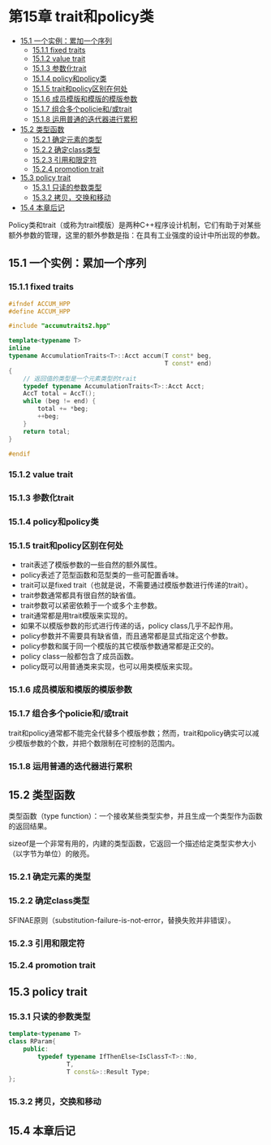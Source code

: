 # 第15章 trait和policy类

<!-- vim-markdown-toc GFM -->

* [15.1 一个实例：累加一个序列](#151-一个实例累加一个序列)
    - [15.1.1 fixed traits](#1511-fixed-traits)
    - [15.1.2 value trait](#1512-value-trait)
    - [15.1.3 参数化trait](#1513-参数化trait)
    - [15.1.4 policy和policy类](#1514-policy和policy类)
    - [15.1.5 trait和policy区别在何处](#1515-trait和policy区别在何处)
    - [15.1.6 成员模版和模版的模版参数](#1516-成员模版和模版的模版参数)
    - [15.1.7 组合多个policie和/或trait](#1517-组合多个policie和或trait)
    - [15.1.8 运用普通的迭代器进行累积](#1518-运用普通的迭代器进行累积)
* [15.2 类型函数](#152-类型函数)
    - [15.2.1 确定元素的类型](#1521-确定元素的类型)
    - [15.2.2 确定class类型](#1522-确定class类型)
    - [15.2.3 引用和限定符](#1523-引用和限定符)
    - [15.2.4 promotion trait](#1524-promotion-trait)
* [15.3 policy trait](#153-policy-trait)
    - [15.3.1 只读的参数类型](#1531-只读的参数类型)
    - [15.3.2 拷贝，交换和移动](#1532-拷贝交换和移动)
* [15.4 本章后记](#154-本章后记)

<!-- vim-markdown-toc -->



Policy类和trait（或称为trait模版）是两种C++程序设计机制，它们有助于对某些额外参数的管理，这里的额外参数是指：在具有工业强度的设计中所出现的参数。

## 15.1 一个实例：累加一个序列

### 15.1.1 fixed traits

```c++
#ifndef ACCUM_HPP
#define ACCUM_HPP

#include "accumutraits2.hpp"

template<typename T>
inline 
typename AccumulationTraits<T>::Acct accum(T const* beg,
                                           T const* end)
{
    // 返回值的类型是一个元素类型的trait
    typedef typename AccumulationTraits<T>::Acct Acct;
    AccT total = AccT();
    while (beg != end) {
        total += *beg;
        ++beg;
    }
    return total;
}

#endif
```

### 15.1.2 value trait

### 15.1.3 参数化trait

### 15.1.4 policy和policy类

### 15.1.5 trait和policy区别在何处

- trait表述了模版参数的一些自然的额外属性。
- policy表述了范型函数和范型类的一些可配置香味。
- trait可以是fixed trait（也就是说，不需要通过模版参数进行传递的trait）。
- trait参数通常都具有很自然的缺省值。
- trait参数可以紧密依赖于一个或多个主参数。
- trait通常都是用trait模版来实现的。
- 如果不以模版参数的形式进行传递的话，policy class几乎不起作用。
- policy参数并不需要具有缺省值，而且通常都是显式指定这个参数。
- policy参数和属于同一个模版的其它模版参数通常都是正交的。
- policy class一般都包含了成员函数。
- policy既可以用普通类来实现，也可以用类模版来实现。

### 15.1.6 成员模版和模版的模版参数

### 15.1.7 组合多个policie和/或trait

trait和policy通常都不能完全代替多个模版参数；然而，trait和policy确实可以减少模版参数的个数，并把个数限制在可控制的范围内。

### 15.1.8 运用普通的迭代器进行累积



## 15.2 类型函数

类型函数（type function）：一个接收某些类型实参，并且生成一个类型作为函数的返回结果。

sizeof是一个非常有用的，内建的类型函数，它返回一个描述给定类型实参大小（以字节为单位）的敞亮。

### 15.2.1 确定元素的类型

### 15.2.2 确定class类型

SFINAE原则（substitution-failure-is-not-error，替换失败并非错误）。

### 15.2.3 引用和限定符

### 15.2.4 promotion trait



## 15.3 policy trait

### 15.3.1 只读的参数类型

```c++
template<typename T>
class RParam{
    public:
        typedef typename IfThenElse<IsClassT<T>::No,
                T,
                T const&>::Result Type;
};
```

### 15.3.2 拷贝，交换和移动



## 15.4 本章后记


